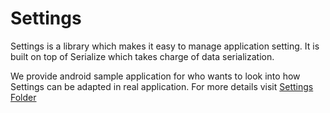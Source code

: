 # Settings

Settings is a library which makes it easy to manage application setting. It is built on top of Serialize
which takes charge of data serialization.

We provide android sample application for who wants to look into how Settings can be adapted
in real application. For more details visit [Settings Folder]('settings')
